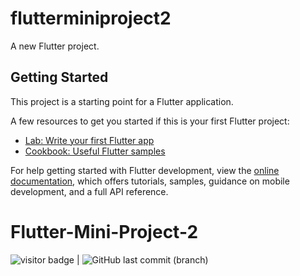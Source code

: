 # flutterminiproject2

A new Flutter project.

## Getting Started

This project is a starting point for a Flutter application.

A few resources to get you started if this is your first Flutter project:

- [Lab: Write your first Flutter app](https://docs.flutter.dev/get-started/codelab)
- [Cookbook: Useful Flutter samples](https://docs.flutter.dev/cookbook)

For help getting started with Flutter development, view the
[online documentation](https://docs.flutter.dev/), which offers tutorials,
samples, guidance on mobile development, and a full API reference.
# Flutter-Mini-Project-2
<img src= "https://visitor-badge.laobi.icu/badge?page_id=sanjiv0286/Flutter-Mini-Project-2" alt="visitor badge"/> |  ![GitHub last commit (branch)](https://img.shields.io/github/last-commit/sanjiv0286/Flutter-Mini-Project-2/main)
